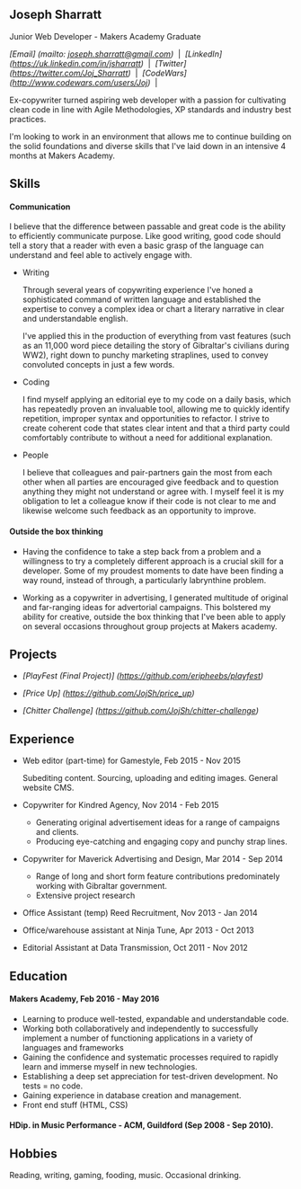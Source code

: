 ## Joseph Sharratt

Junior Web Developer - Makers Academy Graduate

_[Email] (mailto: joseph.sharratt@gmail.com)_ &nbsp;|&nbsp;
_[LinkedIn] (https://uk.linkedin.com/in/jsharratt)_ &nbsp;|&nbsp;
_[Twitter] (https://twitter.com/Joj_Sharratt)_ &nbsp;|&nbsp;
_[CodeWars] (http://www.codewars.com/users/Joj)_ &nbsp;|&nbsp;

Ex-copywriter turned aspiring web developer with a passion for cultivating clean code in line with Agile Methodologies, XP standards and industry best practices.

I'm looking to work in an environment that allows me to continue building on the solid foundations and diverse skills that I've laid down in an intensive 4 months at Makers Academy.


## Skills

#### Communication

I believe that the difference between passable and great code is the ability to efficiently communicate  purpose. Like good writing, good code should tell a story that a reader with even a basic grasp of the language can understand and feel able to actively engage with.

* Writing

  Through several years of copywriting experience I've honed a sophisticated command of written language and established the expertise to convey a complex idea or chart a literary narrative in clear and understandable english.

  I've applied this in the production of everything from vast features (such as an 11,000 word piece detailing the story of Gibraltar's civilians during WW2), right down to punchy marketing straplines, used to convey convoluted concepts in just a few words.

* Coding

  I find myself applying an editorial eye to my code on a daily basis, which has repeatedly proven an invaluable tool, allowing me to quickly identify repetition, improper syntax and opportunities to refactor. I strive to create coherent code that states clear intent and that a third party could comfortably contribute to without a need for additional explanation.

* People

  I believe that colleagues and pair-partners gain the most from each other when all parties are encouraged give feedback and to question anything they might not understand or agree with. I myself feel it is my obligation to let a colleague know if their code is not clear to me and likewise welcome such feedback as an opportunity to improve.


#### Outside the box thinking

  - Having the confidence to take a step back from a problem and a willingness to try a completely different approach is a crucial skill for a developer. Some of my proudest moments to date have been finding a way round, instead of through, a particularly labrynthine problem.

  - Working as a copywriter in advertising, I generated multitude of original and far-ranging ideas for advertorial campaigns. This bolstered my ability for creative, outside the box thinking that I've been able to apply on several occasions throughout group projects at Makers academy.

   <!-- e.g. (size recognition in Playfest, Baby Got Slack) -->

  <!-- - Repeatedly called on, throughout my adult life and including at Makers, to proof, edit and otherwise improve my friends' and colleagues' written work. -->

<!-- - Communication (giving/encouraging feedback, writing,
  passionately believe that if the purpose of a piece of code isn't immediately clear, then it needs to be refactored or rewritten. -->

## Projects

- _[PlayFest (Final Project)] (https://github.com/eripheebs/playfest)_

- _[Price Up] (https://github.com/JojSh/price_up)_

- _[Chitter Challenge] (https://github.com/JojSh/chitter-challenge)_


## Experience

* Web editor (part-time) for Gamestyle, Feb 2015 - Nov 2015

  Subediting content. Sourcing, uploading and editing images. General website CMS.

* Copywriter for Kindred Agency, Nov 2014 - Feb 2015

  - Generating original advertisement ideas for a range of campaigns and clients.
  - Producing eye-catching and engaging copy and punchy strap lines.

* Copywriter for Maverick Advertising and Design, Mar 2014 - Sep 2014

  - Range of long and short form feature contributions predominately working with Gibraltar government.
  - Extensive project research

* Office Assistant (temp) Reed Recruitment, Nov 2013 - Jan 2014

* Office/warehouse assistant at Ninja Tune, Apr 2013 - Oct 2013

* Editorial Assistant at Data Transmission, Oct 2011 - Nov 2012


## Education

#### Makers Academy, Feb 2016 - May 2016

- Learning to produce well-tested, expandable and understandable code.
- Working both collaboratively and independently to successfully implement a number of functioning applications in a variety of languages and frameworks
- Gaining the confidence and systematic processes required to rapidly learn and immerse myself in new technologies.
- Establishing a deep set appreciation for test-driven development. No tests = no code.
- Gaining experience in database creation and management.
- Front end stuff (HTML, CSS)

#### HDip. in Music Performance - ACM, Guildford (Sep 2008 - Sep 2010).

## Hobbies

Reading, writing, gaming, fooding, music. Occasional drinking.
